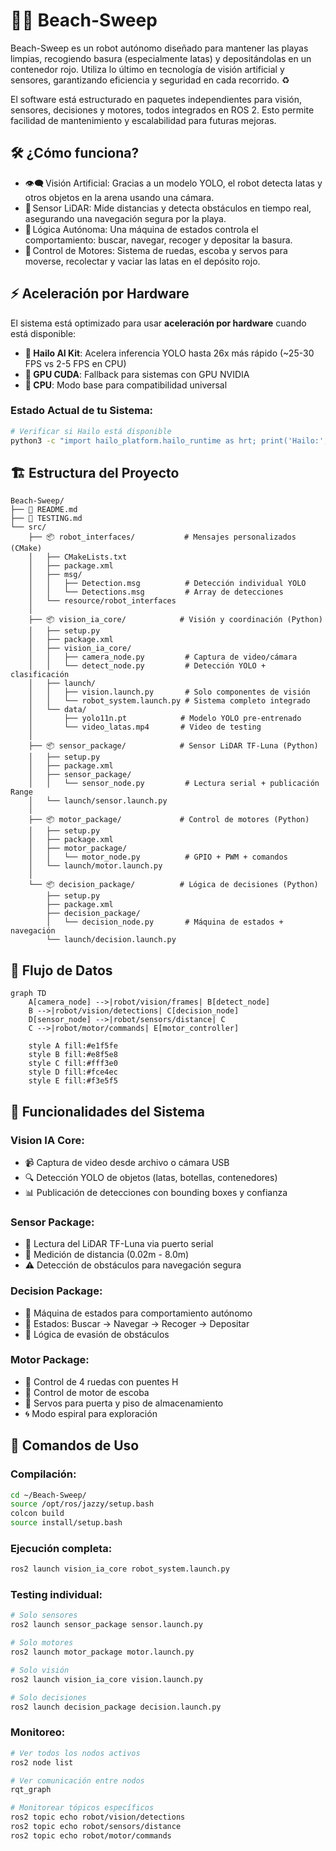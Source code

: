 # 🤖🌴 Beach-Sweep

Beach-Sweep es un robot autónomo diseñado para mantener las playas limpias, recogiendo basura (especialmente latas) y depositándolas en un contenedor rojo. Utiliza lo último en tecnología de visión artificial y sensores, garantizando eficiencia y seguridad en cada recorrido. ♻️

El software está estructurado en paquetes independientes para visión, sensores, decisiones y motores, todos integrados en ROS 2. Esto permite facilidad de mantenimiento y escalabilidad para futuras mejoras.

## 🛠️ ¿Cómo funciona?

- 👁️‍🗨️ Visión Artificial: Gracias a un modelo YOLO, el robot detecta latas y otros objetos en la arena usando una cámara.
- 📡 Sensor LiDAR: Mide distancias y detecta obstáculos en tiempo real, asegurando una navegación segura por la playa.
- 🧠 Lógica Autónoma: Una máquina de estados controla el comportamiento: buscar, navegar, recoger y depositar la basura.
- 🚗 Control de Motores: Sistema de ruedas, escoba y servos para moverse, recolectar y vaciar las latas en el depósito rojo.

## ⚡ Aceleración por Hardware

El sistema está optimizado para usar **aceleración por hardware** cuando está disponible:

- **🚀 Hailo AI Kit**: Acelera inferencia YOLO hasta 26x más rápido (~25-30 FPS vs 2-5 FPS en CPU)
- **📱 GPU CUDA**: Fallback para sistemas con GPU NVIDIA
- **🔧 CPU**: Modo base para compatibilidad universal

### Estado Actual de tu Sistema:

```bash
# Verificar si Hailo está disponible
python3 -c "import hailo_platform.hailo_runtime as hrt; print('Hailo:', len(hrt.scan_devices()))"
```

## 🏗️ Estructura del Proyecto

```
Beach-Sweep/
├── 📄 README.md
├── 📄 TESTING.md
└── src/
    ├── 📦 robot_interfaces/           # Mensajes personalizados (CMake)
    │   ├── CMakeLists.txt
    │   ├── package.xml
    │   ├── msg/
    │   │   ├── Detection.msg          # Detección individual YOLO
    │   │   └── Detections.msg         # Array de detecciones
    │   └── resource/robot_interfaces
    │
    ├── 📦 vision_ia_core/            # Visión y coordinación (Python)
    │   ├── setup.py
    │   ├── package.xml
    │   ├── vision_ia_core/
    │   │   ├── camera_node.py         # Captura de video/cámara
    │   │   └── detect_node.py         # Detección YOLO + clasificación
    │   ├── launch/
    │   │   ├── vision.launch.py       # Solo componentes de visión
    │   │   └── robot_system.launch.py # Sistema completo integrado
    │   └── data/
    │       ├── yolo11n.pt            # Modelo YOLO pre-entrenado
    │       └── video_latas.mp4       # Video de testing
    │
    ├── 📦 sensor_package/            # Sensor LiDAR TF-Luna (Python)
    │   ├── setup.py
    │   ├── package.xml
    │   ├── sensor_package/
    │   │   └── sensor_node.py         # Lectura serial + publicación Range
    │   └── launch/sensor.launch.py
    │
    ├── 📦 motor_package/             # Control de motores (Python)
    │   ├── setup.py
    │   ├── package.xml
    │   ├── motor_package/
    │   │   └── motor_node.py          # GPIO + PWM + comandos
    │   └── launch/motor.launch.py
    │
    └── 📦 decision_package/          # Lógica de decisiones (Python)
        ├── setup.py
        ├── package.xml
        ├── decision_package/
        │   └── decision_node.py       # Máquina de estados + navegación
        └── launch/decision.launch.py
```

## 🔄 Flujo de Datos

```mermaid
graph TD
    A[camera_node] -->|robot/vision/frames| B[detect_node]
    B -->|robot/vision/detections| C[decision_node]
    D[sensor_node] -->|robot/sensors/distance| C
    C -->|robot/motor/commands| E[motor_controller]

    style A fill:#e1f5fe
    style B fill:#e8f5e8
    style C fill:#fff3e0
    style D fill:#fce4ec
    style E fill:#f3e5f5
```

## 🎯 Funcionalidades del Sistema

### **Vision IA Core:**

- 📹 Captura de video desde archivo o cámara USB
- 🔍 Detección YOLO de objetos (latas, botellas, contenedores)
- 📊 Publicación de detecciones con bounding boxes y confianza

### **Sensor Package:**

- 📡 Lectura del LiDAR TF-Luna via puerto serial
- 📏 Medición de distancia (0.02m - 8.0m)
- ⚠️ Detección de obstáculos para navegación segura

### **Decision Package:**

- 🧠 Máquina de estados para comportamiento autónomo
- 🎯 Estados: Buscar → Navegar → Recoger → Depositar
- 🚫 Lógica de evasión de obstáculos

### **Motor Package:**

- 🚗 Control de 4 ruedas con puentes H
- 🧹 Control de motor de escoba
- 🚪 Servos para puerta y piso de almacenamiento
- 🌀 Modo espiral para exploración

## 🚀 Comandos de Uso

### **Compilación:**

```bash
cd ~/Beach-Sweep/
source /opt/ros/jazzy/setup.bash
colcon build
source install/setup.bash
```

### **Ejecución completa:**

```bash
ros2 launch vision_ia_core robot_system.launch.py
```

### **Testing individual:**

```bash
# Solo sensores
ros2 launch sensor_package sensor.launch.py

# Solo motores
ros2 launch motor_package motor.launch.py

# Solo visión
ros2 launch vision_ia_core vision.launch.py

# Solo decisiones
ros2 launch decision_package decision.launch.py
```

### **Monitoreo:**

```bash
# Ver todos los nodos activos
ros2 node list

# Ver comunicación entre nodos
rqt_graph

# Monitorear tópicos específicos
ros2 topic echo robot/vision/detections
ros2 topic echo robot/sensors/distance
ros2 topic echo robot/motor/commands
```
